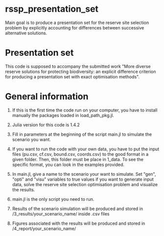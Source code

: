 # rssp_presentation_set
Main goal is to produce a presentation set for the reserve site selection problem by explicitly accounting for differences between successive alternative solutions. 

# Presentation set
This code is supposed to accompany the submitted work "More diverse reserve solutions for protecting biodiversity: an explicit difference criterion for producing a presentation set with exact optimisation methods".

# General information
1. If this is the first time the code run on your computer, you have to install manually the packages loaded in load_path_pkg.jl.  

2. Julia version for this code is 1.4.2

3. Fill in parameters at the beginning of the script main.jl to simulate the scenario you want. 

4. If you want to run the code with your own data, you have to put the input files (pu.csv, cf.csv, bound.csv, coords.csv) to the good format in a given folder. Then, this folder must be place in 1_data. To see the specific format, you can look in the examples provided.  

5. In main.jl, give a name to the scenario your want to simulate. Set "gen", "opti" and "visu" variables to true values if you want to generate input data, solve the reserve site selection optimisation problem and visualize the results. 

6. main.jl is the only script you need to run. 

7. Results of the scenario simulation will be produced and stored in /3_results/your_scenario_name/ inside .csv files

8. Figures associated with the results will be produced and stored in /4_report/your_scenario_name/ 
